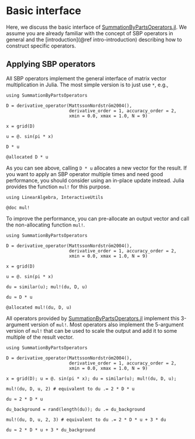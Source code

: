 # Basic interface

Here, we discuss the basic interface of
[SummationByPartsOperators.jl](https://github.com/ranocha/SummationByPartsOperators.jl).
We assume you are already familiar with the concept of SBP operators
in general and the [introduction](@ref intro-introduction) describing
how to construct specific operators.


## Applying SBP operators

All SBP operators implement the general interface of matrix vector
multiplication in Julia. The most simple version is to just use `*`,
e.g.,

```@repl
using SummationByPartsOperators

D = derivative_operator(MattssonNordström2004(),
                        derivative_order = 1, accuracy_order = 2,
                        xmin = 0.0, xmax = 1.0, N = 9)

x = grid(D)

u = @. sin(pi * x)

D * u

@allocated D * u
```

As you can see above, calling `D * u` allocates a new vector for the
result. If you want to apply an SBP operator multiple times and need
good performance, you should consider using an in-place update instead.
Julia provides the function `mul!` for this purpose.

```@repl
using LinearAlgebra, InteractiveUtils

@doc mul!
```

To improve the performance, you can pre-allocate an output vector
and call the non-allocating function `mul!`.

```@repl
using SummationByPartsOperators

D = derivative_operator(MattssonNordström2004(),
                        derivative_order = 1, accuracy_order = 2,
                        xmin = 0.0, xmax = 1.0, N = 9)

x = grid(D)

u = @. sin(pi * x)

du = similar(u); mul!(du, D, u)

du ≈ D * u

@allocated mul!(du, D, u)
```

All operators provided by
[SummationByPartsOperators.jl](https://github.com/ranocha/SummationByPartsOperators.jl)
implement this 3-argument version of `mul!`.
Most operators also implement the 5-argument version of `mul!` that
can be used to scale the output and add it to some multiple of the
result vector.

```@repl
using SummationByPartsOperators

D = derivative_operator(MattssonNordström2004(),
                        derivative_order = 1, accuracy_order = 2,
                        xmin = 0.0, xmax = 1.0, N = 9)

x = grid(D); u = @. sin(pi * x); du = similar(u); mul!(du, D, u);

mul!(du, D, u, 2) # equivalent to du .= 2 * D * u

du ≈ 2 * D * u

du_background = rand(length(du)); du .= du_background

mul!(du, D, u, 2, 3) # equivalent to du .= 2 * D * u + 3 * du

du ≈ 2 * D * u + 3 * du_background
```
